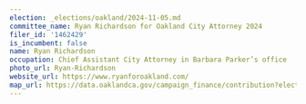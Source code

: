 ```yaml
---
election: _elections/oakland/2024-11-05.md
committee_name: Ryan Richardson for Oakland City Attorney 2024
filer_id: '1462429'
is_incumbent: false
name: Ryan Richardson
occupation: Chief Assistant City Attorney in Barbara Parker’s office
photo_url: Ryan-Richardson
website_url: https://www.ryanforoakland.com/
map_url: https://data.oaklandca.gov/campaign_finance/contribution?electionYear=2024&candidates=1462429&since=2021-07-07&until=2024-08-09
---
```

